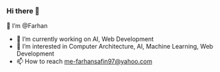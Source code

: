 ### Hi there 👋 
<!--
**FarhanSafin/FarhanSafin** is a ✨ _special_ ✨ repository because its `README.md` (this file) appears on your GitHub profile.

Here are some ideas to get you started:

- 🔭 I’m currently working on ...
- 🌱 I’m currently learning ...
- 👯 I’m looking to collaborate on ...
- 🤔 I’m looking for help with ...
- 💬 Ask me about ...
- 📫 How to reach me: ...
- 😄 Pronouns: ...
- ⚡ Fun fact: ...
-->
👋 I’m @Farhan
- 🔭 I’m currently working on AI, Web Development
- 👀 I’m interested in Computer Architecture, AI, Machine Learning, Web Development
- 📫 How to reach me-farhansafin97@yahoo.com
